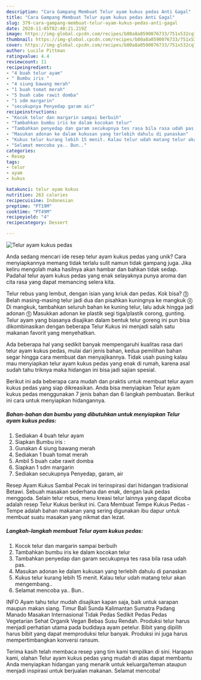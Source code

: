 ```yaml
---
description: "Cara Gampang Membuat Telur ayam kukus pedas Anti Gagal"
title: "Cara Gampang Membuat Telur ayam kukus pedas Anti Gagal"
slug: 379-cara-gampang-membuat-telur-ayam-kukus-pedas-anti-gagal
date: 2020-11-05T02:40:21.219Z
image: https://img-global.cpcdn.com/recipes/b80a8a0590076733/751x532cq70/telur-ayam-kukus-pedas-foto-resep-utama.jpg
thumbnail: https://img-global.cpcdn.com/recipes/b80a8a0590076733/751x532cq70/telur-ayam-kukus-pedas-foto-resep-utama.jpg
cover: https://img-global.cpcdn.com/recipes/b80a8a0590076733/751x532cq70/telur-ayam-kukus-pedas-foto-resep-utama.jpg
author: Lucile Pittman
ratingvalue: 4.4
reviewcount: 11
recipeingredient:
- "4 buah telur ayam"
- " Bumbu iris "
- "4 siung bawang merah"
- "1 buah tomat merah"
- "5 buah cabe rawit domba"
- "1 sdm margarin"
- "secukupnya Penyedap garam air"
recipeinstructions:
- "Kocok telur dan margarin sampai berbuih"
- "Tambahkan bumbu iris ke dalam kocokan telur"
- "Tambahkan penyedap dan garam secukupnya tes rasa bila rasa udah pas."
- "Masukan adonan ke dalam kukusan yang terlebih dahulu di panaskan"
- "Kukus telur kurang lebih 15 menit. Kalau telur udah matang telur akan mengembang.."
- "Selamat mencoba ya.. Bun.."
categories:
- Resep
tags:
- telur
- ayam
- kukus

katakunci: telur ayam kukus 
nutrition: 263 calories
recipecuisine: Indonesian
preptime: "PT19M"
cooktime: "PT49M"
recipeyield: "4"
recipecategory: Dessert

---
```



![Telur ayam kukus pedas](https://img-global.cpcdn.com/recipes/b80a8a0590076733/751x532cq70/telur-ayam-kukus-pedas-foto-resep-utama.jpg)

Anda sedang mencari ide resep telur ayam kukus pedas yang unik? Cara menyiapkannya memang tidak terlalu sulit namun tidak gampang juga. Jika keliru mengolah maka hasilnya akan hambar dan bahkan tidak sedap. Padahal telur ayam kukus pedas yang enak selayaknya punya aroma dan cita rasa yang dapat memancing selera kita.

Telur rebus yang lembut, dengan isian yang kriuk dan pedas. Kok bisa? ⓷ Belah masing-masing telur jadi dua dan pisahkan kuningnya ke mangkuk ⓸ Di mangkuk, tambahkan seluruh bahan ke kuning telur, lalu aduk hingga jadi adonan ⓹ Masukkan adonan ke plastik segi tiga/plastik corong, gunting. Telur ayam yang biasanya disajikan dalam bentuk telur goreng ini pun bisa dikombinasikan dengan beberapa Telur Kukus ini menjadi salah satu makanan favorit yang menyehatkan.

Ada beberapa hal yang sedikit banyak mempengaruhi kualitas rasa dari telur ayam kukus pedas, mulai dari jenis bahan, kedua pemilihan bahan segar hingga cara membuat dan menyajikannya. Tidak usah pusing kalau mau menyiapkan telur ayam kukus pedas yang enak di rumah, karena asal sudah tahu triknya maka hidangan ini bisa jadi sajian spesial.


Berikut ini ada beberapa cara mudah dan praktis untuk membuat telur ayam kukus pedas yang siap dikreasikan. Anda bisa menyiapkan Telur ayam kukus pedas menggunakan 7 jenis bahan dan 6 langkah pembuatan. Berikut ini cara untuk menyiapkan hidangannya.

<!--inarticleads1-->

##### Bahan-bahan dan bumbu yang dibutuhkan untuk menyiapkan Telur ayam kukus pedas:

1. Sediakan 4 buah telur ayam
1. Siapkan  Bumbu iris :
1. Gunakan 4 siung bawang merah
1. Sediakan 1 buah tomat merah
1. Ambil 5 buah cabe rawit domba
1. Siapkan 1 sdm margarin
1. Sediakan secukupnya Penyedap, garam, air


Resep Ayam Kukus Sambal Pecak ini terinspirasi dari hidangan tradisional Betawi. Sebuah masakan sederhana dan enak, dengan lauk pedas menggoda. Selain telur rebus, menu kreasi telur lainnya yang dapat dicoba adalah resep Telur Kukus berikut ini. Cara Membuat Tempe Kukus Pedas - Tempe adalah bahan makanan yang sering digunakan ibu dapur untuk membuat suatu masakan yang nikmat dan lezat. 

<!--inarticleads2-->

##### Langkah-langkah membuat Telur ayam kukus pedas:

1. Kocok telur dan margarin sampai berbuih
1. Tambahkan bumbu iris ke dalam kocokan telur
1. Tambahkan penyedap dan garam secukupnya tes rasa bila rasa udah pas.
1. Masukan adonan ke dalam kukusan yang terlebih dahulu di panaskan
1. Kukus telur kurang lebih 15 menit. Kalau telur udah matang telur akan mengembang..
1. Selamat mencoba ya.. Bun..


INFO Ayam tahu telur mudah disajikan kapan saja, baik untuk sarapan maupun makan siang. Timur Bali Sunda Kalimantan Sumatra Padang Manado Masakan Internasional Tidak Pedas Sedikit Pedas Pedas Vegetarian Sehat Organik Vegan Bebas Susu Rendah. Produksi telur harus menjadi perhatian utama pada budidaya ayam petelur. Bibit yang dipilih harus bibit yang dapat memproduksi telur banyak. Produksi ini juga harus mempertimbangkan konversi ransum. 

Terima kasih telah membaca resep yang tim kami tampilkan di sini. Harapan kami, olahan Telur ayam kukus pedas yang mudah di atas dapat membantu Anda menyiapkan hidangan yang menarik untuk keluarga/teman ataupun menjadi inspirasi untuk berjualan makanan. Selamat mencoba!
